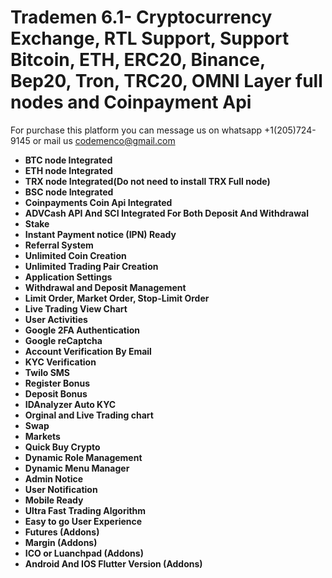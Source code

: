 # Trademen 6.1- Cryptocurrency Exchange, RTL Support, Support Bitcoin, ETH, ERC20, Binance, Bep20, Tron, TRC20, OMNI Layer full nodes and Coinpayment Api 

For purchase this platform you can message us on whatsapp +1(205)724-9145 or mail us codemenco@gmail.com



<ul>
<li><strong>BTC node Integrated</strong></li>
<li><strong>ETH node Integrated</strong></li>
<li><strong>TRX node Integrated(Do not need to install TRX Full node)</strong></li>
<li><strong>BSC node Integrated</strong></li>
<li><strong>Coinpayments Coin Api Integrated</strong></li>
<li><strong>ADVCash API And SCI Integrated For Both Deposit And Withdrawal </strong></li>
<li><strong>Stake</strong></li>
<li><strong>Instant Payment notice (IPN) Ready</strong></li>
<li><strong>Referral System</strong></li>
<li><strong>Unlimited Coin Creation</strong></li>
<li><strong>Unlimited Trading Pair Creation</strong></li>
<li><strong>Application Settings</strong></li>
<li><strong>Withdrawal and Deposit Management</strong></li>
<li><strong>Limit Order, Market Order, Stop-Limit Order</strong> </li>
<li><strong>Live Trading View Chart</strong></li>
<li><strong>User Activities</strong></li>
<li><strong>Google 2FA Authentication</strong></li>
<li><strong>Google reCaptcha</strong> </li>
<li><strong>Account Verification By Email</strong></li>
<li><strong>KYC Verification</strong></li>
<li><strong>Twilo SMS</strong></li>
<li><strong>Register Bonus</strong></li>
<li><strong>Deposit Bonus</strong></li>
<li><strong>IDAnalyzer Auto KYC</strong></li>
<li><strong>Orginal and Live Trading chart</strong></li>
<li><strong>Swap</strong></li>
<li><strong>Markets</strong></li>
<li><strong>Quick Buy Crypto</strong></li>
<li><strong>Dynamic Role Management</strong></li>
<li><strong>Dynamic Menu Manager</strong></li>
<li><strong>Admin Notice</strong></li>
<li><strong>User Notification</strong></li>
<li><strong>Mobile Ready</strong></li>
<li><strong>Ultra Fast Trading Algorithm</strong></li>
<li><strong>Easy to go User Experience</strong></li>
<li><strong>Futures (Addons)<br></strong></li>
<li><strong>Margin (Addons)<br></strong></li>
<li><strong>ICO or Luanchpad (Addons)</strong></li>
<li><strong>Android And IOS Flutter Version (Addons)</strong></li>
</ul>

